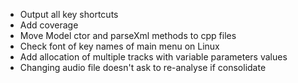 - Output all key shortcuts
- Add coverage
- Move Model ctor and parseXml methods to cpp files
- Check font of key names of main menu on Linux
- Add allocation of multiple tracks with variable parameters values
- Changing audio file doesn't ask to re-analyse if consolidate 
